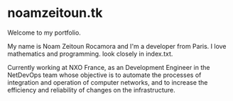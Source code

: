 # noamzeitoun.tk
Welcome to my portfolio.

My name is Noam Zeitoun Rocamora and I'm a developer from Paris. I love mathematics and programming. look closely in index.txt.

Currently working at NXO France, as an Development Engineer in the NetDevOps team whose objective is to automate the processes of integration and operation of computer networks, and to increase the efficiency and reliability of changes on the infrastructure.
